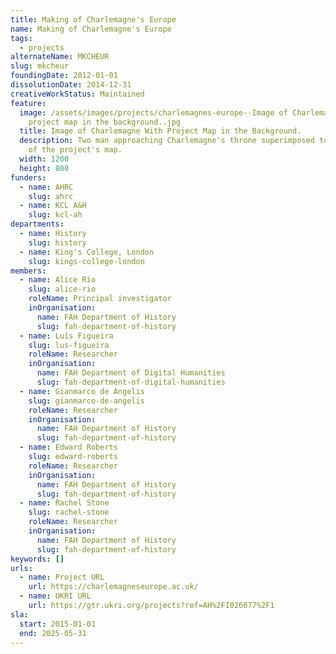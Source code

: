 ```yaml
---
title: Making of Charlemagne's Europe
name: Making of Charlemagne's Europe
tags:
  - projects
alternateName: MKCHEUR
slug: mkcheur
foundingDate: 2012-01-01
dissolutionDate: 2014-12-31
creativeWorkStatus: Maintained
feature:
  image: /assets/images/projects/charlemagnes-europe--Image of Charlemagne with
    project map in the background..jpg
  title: Image of Charlemagne With Project Map in the Background.
  description: Two man approaching Charlemagne's throne superimposed to an image
    of the project's map.
  width: 1200
  height: 800
funders:
  - name: AHRC
    slug: ahrc
  - name: KCL A&H
    slug: kcl-ah
departments:
  - name: History
    slug: history
  - name: King's College, London
    slug: kings-college-london
members:
  - name: Alice Rio
    slug: alice-rio
    roleName: Principal investigator
    inOrganisation:
      name: FAH Department of History
      slug: fah-department-of-history
  - name: Luís Figueira
    slug: lus-figueira
    roleName: Researcher
    inOrganisation:
      name: FAH Department of Digital Humanities
      slug: fah-department-of-digital-humanities
  - name: Gianmarco de Angelis
    slug: gianmarco-de-angelis
    roleName: Researcher
    inOrganisation:
      name: FAH Department of History
      slug: fah-department-of-history
  - name: Edward Roberts
    slug: edward-roberts
    roleName: Researcher
    inOrganisation:
      name: FAH Department of History
      slug: fah-department-of-history
  - name: Rachel Stone
    slug: rachel-stone
    roleName: Researcher
    inOrganisation:
      name: FAH Department of History
      slug: fah-department-of-history
keywords: []
urls:
  - name: Project URL
    url: https://charlemagneseurope.ac.uk/
  - name: UKRI URL
    url: https://gtr.ukri.org/projects?ref=AH%2FI026677%2F1
sla:
  start: 2015-01-01
  end: 2025-05-31
---
```


